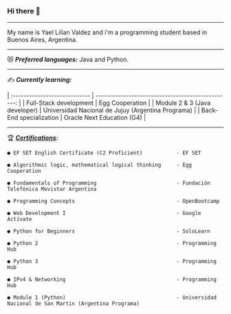 ### Hi there 👋

- - -

My name is Yael Lilian Valdez and i'm a programming student based in Buenos Aires, Argentina.

- - -

:heart_eyes_cat: ***Preferred languages:*** Java and Python.

- - -

:writing_hand: ***Currently learning:***

| :---------------------------- | -------------------------------------------------: |
| Full-Stack development        |                                    Egg Cooperation |
| Module 2 & 3 (Java developer) | Universidad Nacional de Jujuy (Argentina Programa) |
| Back-End specialization       |                         Oracle Next Education (G4) |

- - -

:trophy: ***[Certifications](https://www.linkedin.com/in/valdezyael/details/certifications/):***


    ● EF SET English Certificate (C2 Proficient)           - EF SET       
    
    ● Algorithmic logic, mathematical logical thinking     - Egg Cooperation                                          
    
    ● Fundamentals of Programming                          - Fundación Telefónica Movistar Argentina
        
    ● Programming Concepts                                 - OpenBootcamp
    
    ● Web Development I                                    - Google Actívate
    
    ● Python for Beginners                                 - SoloLearn
    
    ● Python 2                                             - Programming Hub
    
    ● Python 3                                             - Programming Hub
    
    ● IPv4 & Networking                                    - Programming Hub
    
    ● Module 1 (Python)                                    - Universidad Nacional de San Martin (Argentina Programa)
